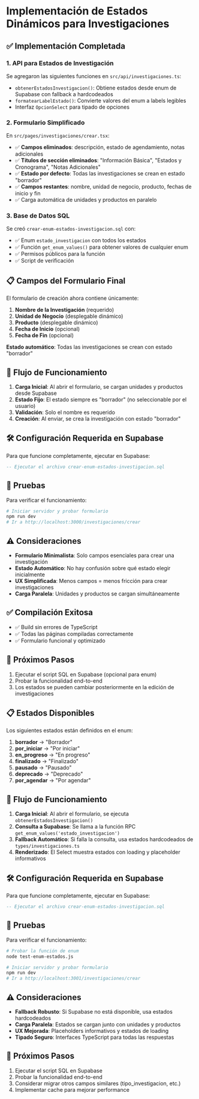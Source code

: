 # Implementación de Estados Dinámicos para Investigaciones

## ✅ Implementación Completada

### 1. **API para Estados de Investigación**
Se agregaron las siguientes funciones en `src/api/investigaciones.ts`:

- `obtenerEstadosInvestigacion()`: Obtiene estados desde enum de Supabase con fallback a hardcodeados
- `formatearLabelEstado()`: Convierte valores del enum a labels legibles
- Interfaz `OpcionSelect` para tipado de opciones

### 2. **Formulario Simplificado**
En `src/pages/investigaciones/crear.tsx`:

- ✅ **Campos eliminados**: descripción, estado de agendamiento, notas adicionales
- ✅ **Títulos de sección eliminados**: "Información Básica", "Estados y Cronograma", "Notas Adicionales"
- ✅ **Estado por defecto**: Todas las investigaciones se crean en estado "borrador"
- ✅ **Campos restantes**: nombre, unidad de negocio, producto, fechas de inicio y fin
- ✅ Carga automática de unidades y productos en paralelo

### 3. **Base de Datos SQL**
Se creó `crear-enum-estados-investigacion.sql` con:

- ✅ Enum `estado_investigacion` con todos los estados
- ✅ Función `get_enum_values()` para obtener valores de cualquier enum
- ✅ Permisos públicos para la función
- ✅ Script de verificación

## 📋 Campos del Formulario Final

El formulario de creación ahora contiene únicamente:

1. **Nombre de la Investigación** (requerido)
2. **Unidad de Negocio** (desplegable dinámico)
3. **Producto** (desplegable dinámico)
4. **Fecha de Inicio** (opcional)
5. **Fecha de Fin** (opcional)

**Estado automático**: Todas las investigaciones se crean con estado "borrador"

## 🔄 Flujo de Funcionamiento

1. **Carga Inicial**: Al abrir el formulario, se cargan unidades y productos desde Supabase
2. **Estado Fijo**: El estado siempre es "borrador" (no seleccionable por el usuario)
3. **Validación**: Solo el nombre es requerido
4. **Creación**: Al enviar, se crea la investigación con estado "borrador"

## 🛠️ Configuración Requerida en Supabase

Para que funcione completamente, ejecutar en Supabase:

```sql
-- Ejecutar el archivo crear-enum-estados-investigacion.sql
```

## 🧪 Pruebas

Para verificar el funcionamiento:

```bash
# Iniciar servidor y probar formulario
npm run dev
# Ir a http://localhost:3000/investigaciones/crear
```

## ⚠️ Consideraciones

- **Formulario Minimalista**: Solo campos esenciales para crear una investigación
- **Estado Automático**: No hay confusión sobre qué estado elegir inicialmente
- **UX Simplificada**: Menos campos = menos fricción para crear investigaciones
- **Carga Paralela**: Unidades y productos se cargan simultáneamente

## ✅ Compilación Exitosa

- ✅ Build sin errores de TypeScript
- ✅ Todas las páginas compiladas correctamente
- ✅ Formulario funcional y optimizado

## 🔮 Próximos Pasos

1. Ejecutar el script SQL en Supabase (opcional para enum)
2. Probar la funcionalidad end-to-end
3. Los estados se pueden cambiar posteriormente en la edición de investigaciones

## 📋 Estados Disponibles

Los siguientes estados están definidos en el enum:

1. **borrador** → "Borrador"
2. **por_iniciar** → "Por iniciar"
3. **en_progreso** → "En progreso"
4. **finalizado** → "Finalizado"
5. **pausado** → "Pausado"
6. **deprecado** → "Deprecado"
7. **por_agendar** → "Por agendar"

## 🔄 Flujo de Funcionamiento

1. **Carga Inicial**: Al abrir el formulario, se ejecuta `obtenerEstadosInvestigacion()`
2. **Consulta a Supabase**: Se llama a la función RPC `get_enum_values('estado_investigacion')`
3. **Fallback Automático**: Si falla la consulta, usa estados hardcodeados de `types/investigaciones.ts`
4. **Renderizado**: El Select muestra estados con loading y placeholder informativos

## 🛠️ Configuración Requerida en Supabase

Para que funcione completamente, ejecutar en Supabase:

```sql
-- Ejecutar el archivo crear-enum-estados-investigacion.sql
```

## 🧪 Pruebas

Para verificar el funcionamiento:

```bash
# Probar la función de enum
node test-enum-estados.js

# Iniciar servidor y probar formulario
npm run dev
# Ir a http://localhost:3001/investigaciones/crear
```

## ⚠️ Consideraciones

- **Fallback Robusto**: Si Supabase no está disponible, usa estados hardcodeados
- **Carga Paralela**: Estados se cargan junto con unidades y productos
- **UX Mejorada**: Placeholders informativos y estados de loading
- **Tipado Seguro**: Interfaces TypeScript para todas las respuestas

## 🔮 Próximos Pasos

1. Ejecutar el script SQL en Supabase
2. Probar la funcionalidad end-to-end
3. Considerar migrar otros campos similares (tipo_investigacion, etc.)
4. Implementar cache para mejorar performance 